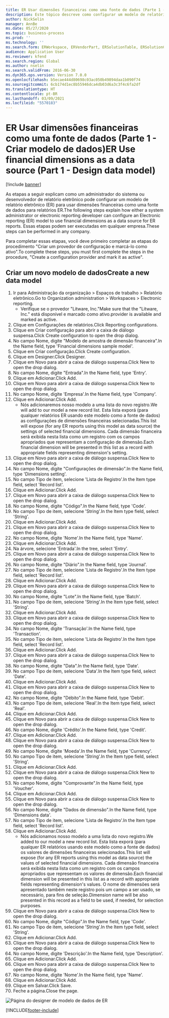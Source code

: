 ```yaml
---
title: ER Usar dimensões financeiras como uma fonte de dados (Parte 1 - Criar modelo de dados)
description: Este tópico descreve como configurar um modelo de relatório eletrônico (ER) para usar dimensões financeiras como uma fonte de dados para relatórios ER. (Parte 1)
author: NickSelin
manager: AnnBe
ms.date: 05/27/2020
ms.topic: business-process
ms.prod: ''
ms.technology: ''
ms.search.form: ERWorkspace, ERVendorPart, ERSolutionTable, ERSolutionCreateDropDialog, ERDataModelDesigner, ERDataModelContentsItemCreationDialog
audience: Application User
ms.reviewer: kfend
ms.search.region: Global
ms.author: nselin
ms.search.validFrom: 2016-06-30
ms.dyn365.ops.version: Version 7.0.0
ms.openlocfilehash: b5ecae444d80698c03ac050b49894daa1b090f74
ms.sourcegitcommit: 6cb174d1ec8b55946dca4db03d6a3c3f4c6fa2df
ms.translationtype: HT
ms.contentlocale: pt-BR
ms.lasthandoff: 03/09/2021
ms.locfileid: "5570183"
---
```

# <a name="er-use-financial-dimensions-as-a-data-source-part-1---design-data-model"></a><span data-ttu-id="1e48d-104">ER Usar dimensões financeiras como uma fonte de dados (Parte 1 - Criar modelo de dados)</span><span class="sxs-lookup"><span data-stu-id="1e48d-104">ER Use financial dimensions as a data source (Part 1 - Design data model)</span></span>

[!include [banner](../../includes/banner.md)]

<span data-ttu-id="1e48d-105">As etapas a seguir explicam como um administrador do sistema ou desenvolvedor de relatório eletrônico pode configurar um modelo de relatório eletrônico (ER) para usar dimensões financeiras como uma fonte de dados para relatórios ER.</span><span class="sxs-lookup"><span data-stu-id="1e48d-105">The following steps explain how either a system administrator or electronic reporting developer can configure an Electronic reporting (ER) model to use financial dimensions as a data source for ER reports.</span></span> <span data-ttu-id="1e48d-106">Essas etapas podem ser executadas em qualquer empresa.</span><span class="sxs-lookup"><span data-stu-id="1e48d-106">These steps can be performed in any company.</span></span>

<span data-ttu-id="1e48d-107">Para completar essas etapas, você deve primeiro completar as etapas do procedimento "Criar um provedor de configuração e marcá-lo como ativo".</span><span class="sxs-lookup"><span data-stu-id="1e48d-107">To complete these steps, you must first complete the steps in the procedure, "Create a configuration provider and mark it as active".</span></span>


## <a name="create-a-new-data-model"></a><span data-ttu-id="1e48d-108">Criar um novo modelo de dados</span><span class="sxs-lookup"><span data-stu-id="1e48d-108">Create a new data model</span></span>
1. <span data-ttu-id="1e48d-109">Ir para Administração da organização > Espaços de trabalho > Relatório eletrônico.</span><span class="sxs-lookup"><span data-stu-id="1e48d-109">Go to Organization administration > Workspaces > Electronic reporting.</span></span>
    * <span data-ttu-id="1e48d-110">Verifique se o provedor "Litware, Inc."</span><span class="sxs-lookup"><span data-stu-id="1e48d-110">Make sure that the "Litware, Inc."</span></span> <span data-ttu-id="1e48d-111">está disponível e marcado como ativo.</span><span class="sxs-lookup"><span data-stu-id="1e48d-111">provider is available and marked as active.</span></span>  
2. <span data-ttu-id="1e48d-112">Clique em Configurações de relatórios.</span><span class="sxs-lookup"><span data-stu-id="1e48d-112">Click Reporting configurations.</span></span>
3. <span data-ttu-id="1e48d-113">Clique em Criar configuração para abrir a caixa de diálogo suspensa.</span><span class="sxs-lookup"><span data-stu-id="1e48d-113">Click Create configuration to open the drop dialog.</span></span>
4. <span data-ttu-id="1e48d-114">No campo Nome, digite "Modelo de amostra de dimensão financeira".</span><span class="sxs-lookup"><span data-stu-id="1e48d-114">In the Name field, type 'Financial dimensions sample model'.</span></span>
5. <span data-ttu-id="1e48d-115">Clique em Criar configuração.</span><span class="sxs-lookup"><span data-stu-id="1e48d-115">Click Create configuration.</span></span>
6. <span data-ttu-id="1e48d-116">Clique em Designer.</span><span class="sxs-lookup"><span data-stu-id="1e48d-116">Click Designer.</span></span>
7. <span data-ttu-id="1e48d-117">Clique em Novo para abrir a caixa de diálogo suspensa.</span><span class="sxs-lookup"><span data-stu-id="1e48d-117">Click New to open the drop dialog.</span></span>
8. <span data-ttu-id="1e48d-118">No campo Nome, digite "Entrada".</span><span class="sxs-lookup"><span data-stu-id="1e48d-118">In the Name field, type 'Entry'.</span></span>
9. <span data-ttu-id="1e48d-119">Clique em Adicionar.</span><span class="sxs-lookup"><span data-stu-id="1e48d-119">Click Add.</span></span>
10. <span data-ttu-id="1e48d-120">Clique em Novo para abrir a caixa de diálogo suspensa.</span><span class="sxs-lookup"><span data-stu-id="1e48d-120">Click New to open the drop dialog.</span></span>
11. <span data-ttu-id="1e48d-121">No campo Nome, digite 'Empresa'.</span><span class="sxs-lookup"><span data-stu-id="1e48d-121">In the Name field, type 'Company'.</span></span>
12. <span data-ttu-id="1e48d-122">Clique em Adicionar.</span><span class="sxs-lookup"><span data-stu-id="1e48d-122">Click Add.</span></span>
    * <span data-ttu-id="1e48d-123">Nós adicionaremos nosso modelo a uma lista do novo registro.</span><span class="sxs-lookup"><span data-stu-id="1e48d-123">We will add to our model a new record list.</span></span> <span data-ttu-id="1e48d-124">Esta lista exporá (para qualquer relatórios ER usando este modelo como a fonte de dados) as configurações de dimensões financeiras selecionadas.</span><span class="sxs-lookup"><span data-stu-id="1e48d-124">This list will expose (for any ER reports using this model as data source) the settings of selected financial dimensions.</span></span> <span data-ttu-id="1e48d-125">Cada dimensão financeira será exibida nesta lista como um registro com os campos apropriados que representam a configuração de dimensão.</span><span class="sxs-lookup"><span data-stu-id="1e48d-125">Each financial dimension will be presented in this list as a record with appropriate fields representing dimension's setting.</span></span>  
13. <span data-ttu-id="1e48d-126">Clique em Novo para abrir a caixa de diálogo suspensa.</span><span class="sxs-lookup"><span data-stu-id="1e48d-126">Click New to open the drop dialog.</span></span>
14. <span data-ttu-id="1e48d-127">No campo Nome, digite "Configurações de dimensão".</span><span class="sxs-lookup"><span data-stu-id="1e48d-127">In the Name field, type 'Dimensions setting'.</span></span>
15. <span data-ttu-id="1e48d-128">No campo Tipo de item, selecione 'Lista de Registro'.</span><span class="sxs-lookup"><span data-stu-id="1e48d-128">In the Item type field, select 'Record list'.</span></span>
16. <span data-ttu-id="1e48d-129">Clique em Adicionar.</span><span class="sxs-lookup"><span data-stu-id="1e48d-129">Click Add.</span></span>
17. <span data-ttu-id="1e48d-130">Clique em Novo para abrir a caixa de diálogo suspensa.</span><span class="sxs-lookup"><span data-stu-id="1e48d-130">Click New to open the drop dialog.</span></span>
18. <span data-ttu-id="1e48d-131">No campo Nome, digite "Código".</span><span class="sxs-lookup"><span data-stu-id="1e48d-131">In the Name field, type 'Code'.</span></span>
19. <span data-ttu-id="1e48d-132">No campo Tipo de item, selecione 'String'.</span><span class="sxs-lookup"><span data-stu-id="1e48d-132">In the Item type field, select 'String'.</span></span>
20. <span data-ttu-id="1e48d-133">Clique em Adicionar.</span><span class="sxs-lookup"><span data-stu-id="1e48d-133">Click Add.</span></span>
21. <span data-ttu-id="1e48d-134">Clique em Novo para abrir a caixa de diálogo suspensa.</span><span class="sxs-lookup"><span data-stu-id="1e48d-134">Click New to open the drop dialog.</span></span>
22. <span data-ttu-id="1e48d-135">No campo Nome, digite 'Nome'.</span><span class="sxs-lookup"><span data-stu-id="1e48d-135">In the Name field, type 'Name'.</span></span>
23. <span data-ttu-id="1e48d-136">Clique em Adicionar.</span><span class="sxs-lookup"><span data-stu-id="1e48d-136">Click Add.</span></span>
24. <span data-ttu-id="1e48d-137">Na árvore, selecione 'Entrada'.</span><span class="sxs-lookup"><span data-stu-id="1e48d-137">In the tree, select 'Entry'.</span></span>
25. <span data-ttu-id="1e48d-138">Clique em Novo para abrir a caixa de diálogo suspensa.</span><span class="sxs-lookup"><span data-stu-id="1e48d-138">Click New to open the drop dialog.</span></span>
26. <span data-ttu-id="1e48d-139">No campo Nome, digite "Diário".</span><span class="sxs-lookup"><span data-stu-id="1e48d-139">In the Name field, type 'Journal'.</span></span>
27. <span data-ttu-id="1e48d-140">No campo Tipo de item, selecione 'Lista de Registro'.</span><span class="sxs-lookup"><span data-stu-id="1e48d-140">In the Item type field, select 'Record list'.</span></span>
28. <span data-ttu-id="1e48d-141">Clique em Adicionar.</span><span class="sxs-lookup"><span data-stu-id="1e48d-141">Click Add.</span></span>
29. <span data-ttu-id="1e48d-142">Clique em Novo para abrir a caixa de diálogo suspensa.</span><span class="sxs-lookup"><span data-stu-id="1e48d-142">Click New to open the drop dialog.</span></span>
30. <span data-ttu-id="1e48d-143">No campo Nome, digite "Lote".</span><span class="sxs-lookup"><span data-stu-id="1e48d-143">In the Name field, type 'Batch'.</span></span>
31. <span data-ttu-id="1e48d-144">No campo Tipo de item, selecione 'String'.</span><span class="sxs-lookup"><span data-stu-id="1e48d-144">In the Item type field, select 'String'.</span></span>
32. <span data-ttu-id="1e48d-145">Clique em Adicionar.</span><span class="sxs-lookup"><span data-stu-id="1e48d-145">Click Add.</span></span>
33. <span data-ttu-id="1e48d-146">Clique em Novo para abrir a caixa de diálogo suspensa.</span><span class="sxs-lookup"><span data-stu-id="1e48d-146">Click New to open the drop dialog.</span></span>
34. <span data-ttu-id="1e48d-147">No campo Nome, digite 'Transação'.</span><span class="sxs-lookup"><span data-stu-id="1e48d-147">In the Name field, type 'Transaction'.</span></span>
35. <span data-ttu-id="1e48d-148">No campo Tipo de item, selecione 'Lista de Registro'.</span><span class="sxs-lookup"><span data-stu-id="1e48d-148">In the Item type field, select 'Record list'.</span></span>
36. <span data-ttu-id="1e48d-149">Clique em Adicionar.</span><span class="sxs-lookup"><span data-stu-id="1e48d-149">Click Add.</span></span>
37. <span data-ttu-id="1e48d-150">Clique em Novo para abrir a caixa de diálogo suspensa.</span><span class="sxs-lookup"><span data-stu-id="1e48d-150">Click New to open the drop dialog.</span></span>
38. <span data-ttu-id="1e48d-151">No campo Nome, digite "Data".</span><span class="sxs-lookup"><span data-stu-id="1e48d-151">In the Name field, type 'Date'.</span></span>
39. <span data-ttu-id="1e48d-152">No campo Tipo de item, selecione 'Data'.</span><span class="sxs-lookup"><span data-stu-id="1e48d-152">In the Item type field, select 'Date'.</span></span>
40. <span data-ttu-id="1e48d-153">Clique em Adicionar.</span><span class="sxs-lookup"><span data-stu-id="1e48d-153">Click Add.</span></span>
41. <span data-ttu-id="1e48d-154">Clique em Novo para abrir a caixa de diálogo suspensa.</span><span class="sxs-lookup"><span data-stu-id="1e48d-154">Click New to open the drop dialog.</span></span>
42. <span data-ttu-id="1e48d-155">No campo Nome, digite "Débito".</span><span class="sxs-lookup"><span data-stu-id="1e48d-155">In the Name field, type 'Debit'.</span></span>
43. <span data-ttu-id="1e48d-156">No campo Tipo de item, selecione 'Real'.</span><span class="sxs-lookup"><span data-stu-id="1e48d-156">In the Item type field, select 'Real'.</span></span>
44. <span data-ttu-id="1e48d-157">Clique em Adicionar.</span><span class="sxs-lookup"><span data-stu-id="1e48d-157">Click Add.</span></span>
45. <span data-ttu-id="1e48d-158">Clique em Novo para abrir a caixa de diálogo suspensa.</span><span class="sxs-lookup"><span data-stu-id="1e48d-158">Click New to open the drop dialog.</span></span>
46. <span data-ttu-id="1e48d-159">No campo Nome, digite 'Crédito'.</span><span class="sxs-lookup"><span data-stu-id="1e48d-159">In the Name field, type 'Credit'.</span></span>
47. <span data-ttu-id="1e48d-160">Clique em Adicionar.</span><span class="sxs-lookup"><span data-stu-id="1e48d-160">Click Add.</span></span>
48. <span data-ttu-id="1e48d-161">Clique em Novo para abrir a caixa de diálogo suspensa.</span><span class="sxs-lookup"><span data-stu-id="1e48d-161">Click New to open the drop dialog.</span></span>
49. <span data-ttu-id="1e48d-162">No campo Nome, digite 'Moeda'.</span><span class="sxs-lookup"><span data-stu-id="1e48d-162">In the Name field, type 'Currency'.</span></span>
50. <span data-ttu-id="1e48d-163">No campo Tipo de item, selecione 'String'.</span><span class="sxs-lookup"><span data-stu-id="1e48d-163">In the Item type field, select 'String'.</span></span>
51. <span data-ttu-id="1e48d-164">Clique em Adicionar.</span><span class="sxs-lookup"><span data-stu-id="1e48d-164">Click Add.</span></span>
52. <span data-ttu-id="1e48d-165">Clique em Novo para abrir a caixa de diálogo suspensa.</span><span class="sxs-lookup"><span data-stu-id="1e48d-165">Click New to open the drop dialog.</span></span>
53. <span data-ttu-id="1e48d-166">No campo Nome, digite "Comprovante".</span><span class="sxs-lookup"><span data-stu-id="1e48d-166">In the Name field, type 'Voucher'.</span></span>
54. <span data-ttu-id="1e48d-167">Clique em Adicionar.</span><span class="sxs-lookup"><span data-stu-id="1e48d-167">Click Add.</span></span>
55. <span data-ttu-id="1e48d-168">Clique em Novo para abrir a caixa de diálogo suspensa.</span><span class="sxs-lookup"><span data-stu-id="1e48d-168">Click New to open the drop dialog.</span></span>
56. <span data-ttu-id="1e48d-169">No campo Nome, digite "Dados de dimensão".</span><span class="sxs-lookup"><span data-stu-id="1e48d-169">In the Name field, type 'Dimensions data'.</span></span>
57. <span data-ttu-id="1e48d-170">No campo Tipo de item, selecione 'Lista de Registro'.</span><span class="sxs-lookup"><span data-stu-id="1e48d-170">In the Item type field, select 'Record list'.</span></span>
58. <span data-ttu-id="1e48d-171">Clique em Adicionar.</span><span class="sxs-lookup"><span data-stu-id="1e48d-171">Click Add.</span></span>
    * <span data-ttu-id="1e48d-172">Nós adicionamos nosso modelo a uma lista do novo registro.</span><span class="sxs-lookup"><span data-stu-id="1e48d-172">We added to our model a new record list.</span></span> <span data-ttu-id="1e48d-173">Esta lista exporá (para qualquer ER relatórios usando este modelo como a fonte de dados) os valores de dimensões financeiras selecionados.</span><span class="sxs-lookup"><span data-stu-id="1e48d-173">This list will expose (for any ER reports using this model as data source) the values of selected financial dimensions.</span></span> <span data-ttu-id="1e48d-174">Cada dimensão financeira será exibida nesta lista como um registro com os campos apropriados que representam os valores de dimensão.</span><span class="sxs-lookup"><span data-stu-id="1e48d-174">Each financial dimension will be presented in this list as a record with appropriate fields representing dimension's values.</span></span> <span data-ttu-id="1e48d-175">O nome de dimensões será apresentado também neste registro pois um campo a ser usado, se necessário, para fins de seleção.</span><span class="sxs-lookup"><span data-stu-id="1e48d-175">Dimension name will be also presented in this record as a field to be used, if needed, for selection purposes.</span></span>  
59. <span data-ttu-id="1e48d-176">Clique em Novo para abrir a caixa de diálogo suspensa.</span><span class="sxs-lookup"><span data-stu-id="1e48d-176">Click New to open the drop dialog.</span></span>
60. <span data-ttu-id="1e48d-177">No campo Nome, digite "Código".</span><span class="sxs-lookup"><span data-stu-id="1e48d-177">In the Name field, type 'Code'.</span></span>
61. <span data-ttu-id="1e48d-178">No campo Tipo de item, selecione 'String'.</span><span class="sxs-lookup"><span data-stu-id="1e48d-178">In the Item type field, select 'String'.</span></span>
62. <span data-ttu-id="1e48d-179">Clique em Adicionar.</span><span class="sxs-lookup"><span data-stu-id="1e48d-179">Click Add.</span></span>
63. <span data-ttu-id="1e48d-180">Clique em Novo para abrir a caixa de diálogo suspensa.</span><span class="sxs-lookup"><span data-stu-id="1e48d-180">Click New to open the drop dialog.</span></span>
64. <span data-ttu-id="1e48d-181">No campo Nome, digite 'Descrição'.</span><span class="sxs-lookup"><span data-stu-id="1e48d-181">In the Name field, type 'Description'.</span></span>
65. <span data-ttu-id="1e48d-182">Clique em Adicionar.</span><span class="sxs-lookup"><span data-stu-id="1e48d-182">Click Add.</span></span>
66. <span data-ttu-id="1e48d-183">Clique em Novo para abrir a caixa de diálogo suspensa.</span><span class="sxs-lookup"><span data-stu-id="1e48d-183">Click New to open the drop dialog.</span></span>
67. <span data-ttu-id="1e48d-184">No campo Nome, digite 'Nome'.</span><span class="sxs-lookup"><span data-stu-id="1e48d-184">In the Name field, type 'Name'.</span></span>
68. <span data-ttu-id="1e48d-185">Clique em Adicionar.</span><span class="sxs-lookup"><span data-stu-id="1e48d-185">Click Add.</span></span>
69. <span data-ttu-id="1e48d-186">Clique em Salvar.</span><span class="sxs-lookup"><span data-stu-id="1e48d-186">Click Save.</span></span>
70. <span data-ttu-id="1e48d-187">Feche a página.</span><span class="sxs-lookup"><span data-stu-id="1e48d-187">Close the page.</span></span>

![Página do designer de modelo de dados de ER](../media/er-financial-dimensions-guides-data-model.png)



[!INCLUDE[footer-include](../../../../includes/footer-banner.md)]